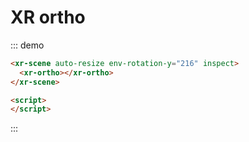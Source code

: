 # XR ortho

::: demo

```html
<xr-scene auto-resize env-rotation-y="216" inspect>
  <xr-ortho></xr-ortho>
</xr-scene>

<script>
</script>
```

:::
